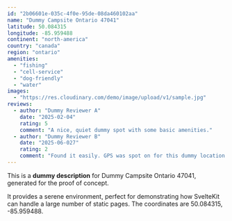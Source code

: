 ```yaml
---
id: "2b06601e-035c-4f0e-95de-08da460102aa"
name: "Dummy Campsite Ontario 47041"
latitude: 50.084315
longitude: -85.959488
continent: "north-america"
country: "canada"
region: "ontario"
amenities:
  - "fishing"
  - "cell-service"
  - "dog-friendly"
  - "water"
images:
  - "https://res.cloudinary.com/demo/image/upload/v1/sample.jpg"
reviews:
  - author: "Dummy Reviewer A"
    date: "2025-02-04"
    rating: 5
    comment: "A nice, quiet dummy spot with some basic amenities."
  - author: "Dummy Reviewer B"
    date: "2025-06-027"
    rating: 2
    comment: "Found it easily. GPS was spot on for this dummy location."
---
```


This is a **dummy description** for Dummy Campsite Ontario 47041, generated for the proof of concept.

It provides a serene environment, perfect for demonstrating how SvelteKit can handle a large number of static pages. The coordinates are 50.084315, -85.959488.
